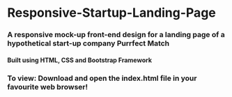 # Responsive-Startup-Landing-Page


### A responsive mock-up front-end design for a landing page of a hypothetical start-up company Purrfect Match
#### Built using HTML, CSS and Bootstrap Framework

### To view: Download and open the index.html file in your favourite web browser!
